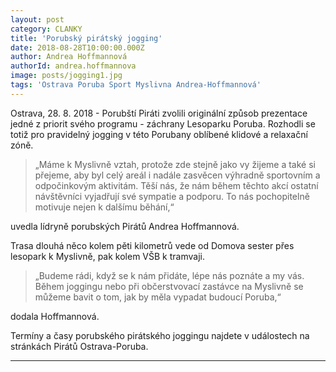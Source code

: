 ```yaml
---
layout: post
category: CLANKY
title: 'Porubský pirátský jogging'
date: 2018-08-28T10:00:00.000Z
author: Andrea Hoffmannová
authorId: andrea.hoffmannova
image: posts/jogging1.jpg
tags: 'Ostrava Poruba Sport Myslivna Andrea-Hoffmannová'
---
```


Ostrava, 28. 8. 2018 - Porubští Piráti zvolili originální způsob prezentace jedné z priorit svého programu - záchrany Lesoparku Poruba. Rozhodli se totiž pro pravidelný jogging v této Porubany oblíbené klidové a relaxační zóně.
 
> „Máme k Myslivně vztah, protože zde stejně jako vy žijeme a také si přejeme, aby byl celý areál i nadále zasvěcen výhradně sportovním a odpočinkovým aktivitám. Těší nás, že nám během těchto akcí ostatní návštěvníci vyjadřují své sympatie a podporu. To nás pochopitelně motivuje nejen k dalšímu běhání,“

uvedla lídryně porubských Pirátů Andrea Hoffmannová.
 
Trasa dlouhá něco kolem pěti kilometrů vede od Domova sester přes lesopark k Myslivně, pak kolem VŠB k tramvaji.

> „Budeme rádi, když se k nám přidáte, lépe nás poznáte a my vás. Během joggingu nebo při občerstvovací zastávce na Myslivně se můžeme bavit o tom, jak by měla vypadat budoucí Poruba,“

dodala Hoffmannová.
 
Termíny a časy porubského pirátského joggingu najdete v událostech na stránkách Pirátů Ostrava-Poruba. 

- - -
